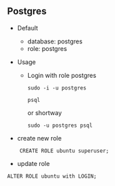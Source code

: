 ## Postgres

- Default
  - database: postgres
  - role: postgres
  
- Usage
  - Login with role postgres
    ```
    sudo -i -u postgres
    ```
    ```
    psql
    ```
    or shortway
    ```
    sudo -u postgres psql
    ```

- create new role

```
    CREATE ROLE ubuntu superuser;
```

- update role

```
ALTER ROLE ubuntu with LOGIN;
```

